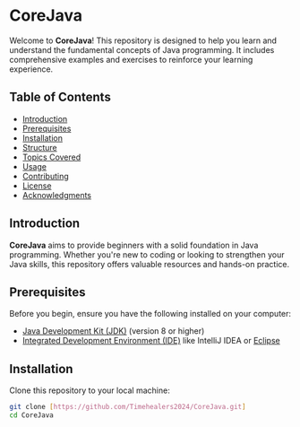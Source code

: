 # CoreJava

Welcome to **CoreJava**! This repository is designed to help you learn and understand the fundamental concepts of Java programming. It includes comprehensive examples and exercises to reinforce your learning experience.

## Table of Contents

- [Introduction](#introduction)
- [Prerequisites](#prerequisites)
- [Installation](#installation)
- [Structure](#structure)
- [Topics Covered](#topics-covered)
- [Usage](#usage)
- [Contributing](#contributing)
- [License](#license)
- [Acknowledgments](#acknowledgments)

## Introduction

**CoreJava** aims to provide beginners with a solid foundation in Java programming. Whether you're new to coding or looking to strengthen your Java skills, this repository offers valuable resources and hands-on practice.

## Prerequisites

Before you begin, ensure you have the following installed on your computer:

- [Java Development Kit (JDK)](https://www.oracle.com/java/technologies/javase-jdk11-downloads.html) (version 8 or higher)
- [Integrated Development Environment (IDE)](https://www.jetbrains.com/idea/download/) like IntelliJ IDEA or [Eclipse](https://www.eclipse.org/downloads/)

## Installation

Clone this repository to your local machine:

```sh
git clone [https://github.com/Timehealers2024/CoreJava.git]
cd CoreJava
